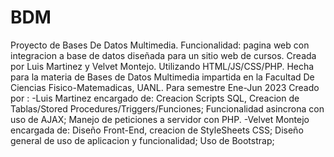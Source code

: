 # BDM
Proyecto de Bases De Datos Multimedia. Funcionalidad: pagina web con integracion a base de datos diseñada para un sitio web de cursos. Creada por Luis Martinez y Velvet Montejo. Utilizando HTML/JS/CSS/PHP. Hecha para la materia de Bases de Datos Multimedia impartida en la Facultad De Ciencias Fisico-Matemadicas, UANL. Para semestre Ene-Jun 2023
Creado por :
-Luis Martinez encargado de: Creacion Scripts SQL, Creacion de Tablas/Stored Procedures/Triggers/Funciones; Funcionalidad asincrona con uso de AJAX; Manejo de peticiones a servidor con PHP.
-Velvet Montejo encargada de: Diseño Front-End, creacion de StyleSheets CSS; Diseño general de uso de aplicacion y funcionalidad; Uso de Bootstrap; 
